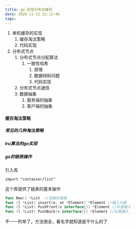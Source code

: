 ```yaml
---
title: go-实现分布式缓存
date: 2020-11-11 22:13:46
tags:
---
```


1. 单机缓存的实现
   1. 缓存淘汰策略
   2. 代码实现
2. 分布式节点
   1. 分布式节点分配算法
      1. 一致性哈希
         1. 原理
         2. 数据倾斜问题
         3. 代码实现
   2. 分布式节点通信
   3. 数据抽象
      1. 服务端的抽象
      2. 客户端的抽象

#### 缓存淘汰策略

##### 常见的几种淘汰策略

##### lru算法的go实现

##### go的链表操作

引入库

```
import "container/list"
```

这个库提供了链表的基本操作

```go
func New() *List  //初始化链表
func (l *List) insert(e, at *Element) *Element //插入元素
func (l *List) PushFront(v interface{}) *Element //队首插入
func (l *List) PushBack(v interface{}) *Element //队尾插入
```

不一一列举了，方法很全，看名字就知道是干什么的了

